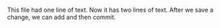 This file had one line of text.
Now it has two lines of text. After we save a change, we can add and then commit.
